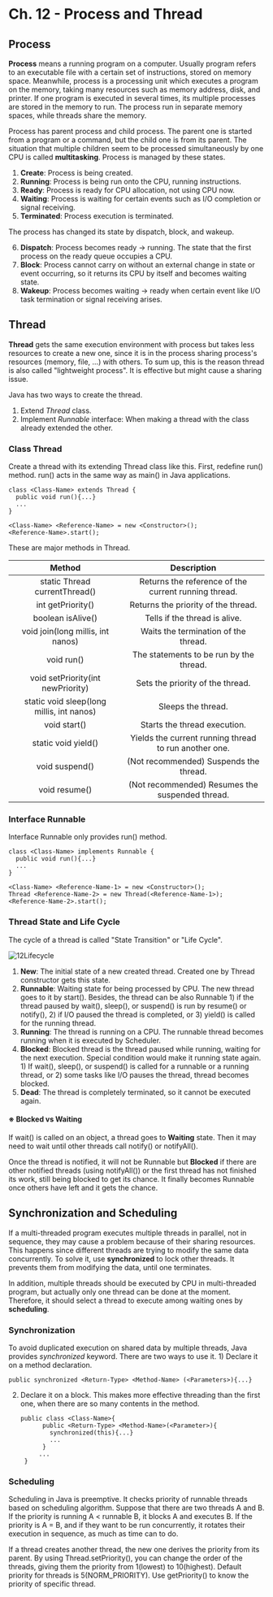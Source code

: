 # Ch. 12 - Process and Thread
## Process
**Process** means a running program on a computer. Usually program refers to an executable file with a certain set of instructions, stored on memory space.
Meanwhile, process is a processing unit which executes a program on the memory, taking many resources such as memory address, disk, and printer. If one program is executed in several times, its multiple processes are stored in the memory to run. The process run in separate memory spaces, while threads share the memory.

Process has parent process and child process. The parent one is started from a program or a command, but the child one is from its parent. The situation that multiple children seem to be processed simultaneously by one CPU is called **multitasking**. Process is managed by these states.

1. **Create**: Process is being created.
2. **Running**: Process is being run onto the CPU, running instructions.
3. **Ready**: Process is ready for CPU allocation, not using CPU now.
4. **Waiting**: Process is waiting for certain events such as I/O completion or signal receiving.
5. **Terminated**: Process execution is terminated.

The process has changed its state by dispatch, block, and wakeup.

6. **Dispatch**: Process becomes ready → running. The state that the first process on the ready queue occupies a CPU.
7. **Block**: Process cannot carry on without an external change in state or event occurring, so it returns its CPU by itself and becomes waiting state.
8. **Wakeup**: Process becomes waiting → ready when certain event like I/O task termination or signal receiving arises.

## Thread
**Thread** gets the same execution environment with process but takes less resources to create a new one, since it is in the process sharing process's resources (memory, file, ...) with others. To sum up, this is the reason thread is also called "lightweight process". It is effective but might cause a sharing issue.

Java has two ways to create the thread.

1. Extend *Thread* class.
2. Implement *Runnable* interface: When making a thread with the class already extended the other.

### Class Thread
Create a thread with its extending Thread class like this. First, redefine run() method. run() acts in the same way as main() in Java applications.

    class <Class-Name> extends Thread {
      public void run(){...}
      ...
    }
    
    <Class-Name> <Reference-Name> = new <Constructor>();
    <Reference-Name>.start();
    
These are major methods in Thread.

| Method | Description |
|:-:|:-:|
| static Thread currentThread() | Returns the reference of the current running thread. |
| int getPriority() | Returns the priority of the thread. |
| boolean isAlive() | Tells if the thread is alive. |
| void join(long millis, int nanos) | Waits the termination of the thread. |
| void run() | The statements to be run by the thread. |
| void setPriority(int newPriority) | Sets the priority of the thread. |
| static void sleep(long millis, int nanos) | Sleeps the thread. |
| void start() | Starts the thread execution. |
| static void yield() | Yields the current running thread to run another one. |
| void suspend() | (Not recommended) Suspends the thread. |
| void resume() | (Not recommended) Resumes the suspended thread. |

### Interface Runnable
Interface Runnable only provides run() method.

    class <Class-Name> implements Runnable {
      public void run(){...}
      ...
    }
    
    <Class-Name> <Reference-Name-1> = new <Constructor>();
    Thread <Reference-Name-2> = new Thread(<Reference-Name-1>);
    <Reference-Name-2>.start();
    
### Thread State and Life Cycle
The cycle of a thread is called "State Transition" or "Life Cycle".

![12Lifecycle](https://user-images.githubusercontent.com/48712088/149791337-93525bb9-81b0-4e6a-8bab-c76ff03c57b7.png)

1. **New**: The initial state of a new created thread. Created one by Thread constructor gets this state.
2. **Runnable**: Waiting state for being processed by CPU. The new thread goes to it by start(). Besides, the thread can be also Runnable 1) if the thread paused by wait(), sleep(), or suspend() is run by resume() or notify(), 2) if I/O paused the thread is completed, or 3) yield() is called for the running thread.
3. **Running**: The thread is running on a CPU. The runnable thread becomes running when it is executed by Scheduler.
4. **Blocked**: Blocked thread is the thread paused while running, waiting for the next execution. Special condition would make it running state again. 1) If wait(), sleep(), or suspend() is called for a runnable or a running thread, or 2) some tasks like I/O pauses the thread, thread becomes blocked.
5. **Dead**: The thread is completely terminated, so it cannot be executed again.

#### ※ Blocked vs Waiting
If wait() is called on an object, a thread goes to **Waiting** state. Then it may need to wait until other threads call notify() or notifyAll().

Once the thread is notified, it will not be Runnable but **Blocked** if there are other notified threads (using notifyAll()) or the first thread has not finished its work, still being blocked to get its chance. It finally becomes Runnable once others have left and it gets the chance.

## Synchronization and Scheduling
If a multi-threaded program executes multiple threads in parallel, not in sequence, they may cause a problem because of their sharing resources. This happens since different threads are trying to modify the same data concurrently. To solve it, use **synchronized** to lock other threads. It prevents them from modifying the data, until one terminates.

In addition, multiple threads should be executed by CPU in multi-threaded program, but actually only one thread can be done at the moment. Therefore, it should select a thread to execute among waiting ones by **scheduling**.

### Synchronization
To avoid duplicated execution on shared data by multiple threads, Java provides *synchronized* keyword. There are two ways to use it. 1) Declare it on a method declaration.

    public synchronized <Return-Type> <Method-Name> (<Parameters>){...}
    
2) Declare it on a block. This makes more effective threading than the first one, when there are so many contents in the method.

       public class <Class-Name>{
             public <Return-Type> <Method-Name>(<Parameter>){
               synchronized(this){...}
               ...
             }
            ...
        }

### Scheduling
Scheduling in Java is preemptive. It checks priority of runnable threads based on scheduling algorithm. Suppose that there are two threads A and B. If the priority is running A < runnable B, it blocks A and executes B. If the priority is A = B, and if they want to be run concurrently, it rotates their execution in sequence, as much as time can to do.

If a thread creates another thread, the new one derives the priority from its parent. By using Thread.setPriority(), you can change the order of the threads, giving them the priority from 1(lowest) to 10(highest). Default priority for threads is 5(NORM_PRIORITY). Use getPriority() to know the priority of specific thread.

